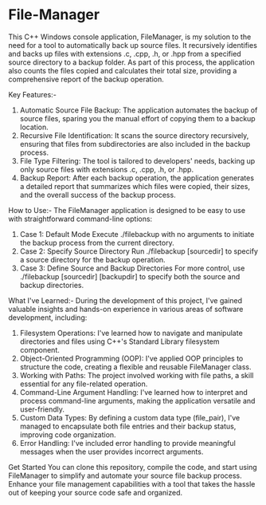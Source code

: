 # File-Manager
This C++ Windows console application, FileManager, is my solution to the need for a tool to automatically back up source files. It recursively identifies and backs up files with extensions .c, .cpp, .h, or .hpp from a specified source directory to a backup folder. As part of this process, the application also counts the files copied and calculates their total size, providing a comprehensive report of the backup operation.

Key Features:-
1. Automatic Source File Backup: The application automates the backup of source files, sparing you the manual effort of copying them to a backup location.
2. Recursive File Identification: It scans the source directory recursively, ensuring that files from subdirectories are also included in the backup process.
3. File Type Filtering: The tool is tailored to developers' needs, backing up only source files with extensions .c, .cpp, .h, or .hpp.
4. Backup Report: After each backup operation, the application generates a detailed report that summarizes which files were copied, their sizes, and the overall success of the backup process.

How to Use:-
The FileManager application is designed to be easy to use with straightforward command-line options:

1. Case 1: Default Mode
  Execute ./filebackup with no arguments to initiate the backup process from the current directory.
2. Case 2: Specify Source Directory
  Run ./filebackup [sourcedir] to specify a source directory for the backup operation.
3. Case 3: Define Source and Backup Directories
  For more control, use ./filebackup [sourcedir] [backupdir] to specify both the source and backup directories.

What I've Learned:-
During the development of this project, I've gained valuable insights and hands-on experience in various areas of software development, including:

1. Filesystem Operations: I've learned how to navigate and manipulate directories and files using C++'s Standard Library filesystem component.
2. Object-Oriented Programming (OOP): I've applied OOP principles to structure the code, creating a flexible and reusable FileManager class.
3. Working with Paths: The project involved working with file paths, a skill essential for any file-related operation.
4. Command-Line Argument Handling: I've learned how to interpret and process command-line arguments, making the application versatile and user-friendly.
5. Custom Data Types: By defining a custom data type (file_pair), I've managed to encapsulate both file entries and their backup status, improving code organization.
6. Error Handling: I've included error handling to provide meaningful messages when the user provides incorrect arguments.

Get Started
You can clone this repository, compile the code, and start using FileManager to simplify and automate your source file backup process. Enhance your file management capabilities with a tool that takes the hassle out of keeping your source code safe and organized.

